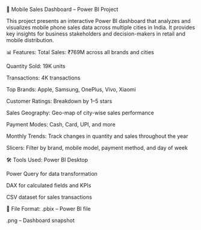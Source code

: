 📱 Mobile Sales Dashboard – Power BI Project

This project presents an interactive Power BI dashboard that analyzes and visualizes mobile phone sales data across multiple cities in India. It provides key insights for business stakeholders and decision-makers in retail and mobile distribution.

📊 Features:
Total Sales: ₹769M across all brands and cities

Quantity Sold: 19K units

Transactions: 4K transactions

Top Brands: Apple, Samsung, OnePlus, Vivo, Xiaomi

Customer Ratings: Breakdown by 1–5 stars

Sales Geography: Geo-map of city-wise sales performance

Payment Modes: Cash, Card, UPI, and more

Monthly Trends: Track changes in quantity and sales throughout the year

Slicers: Filter by brand, mobile model, payment method, and day of week

🛠️ Tools Used:
Power BI Desktop

Power Query for data transformation

DAX for calculated fields and KPIs

CSV dataset for sales transactions

📁 File Format:
.pbix – Power BI file

.png – Dashboard snapshot
